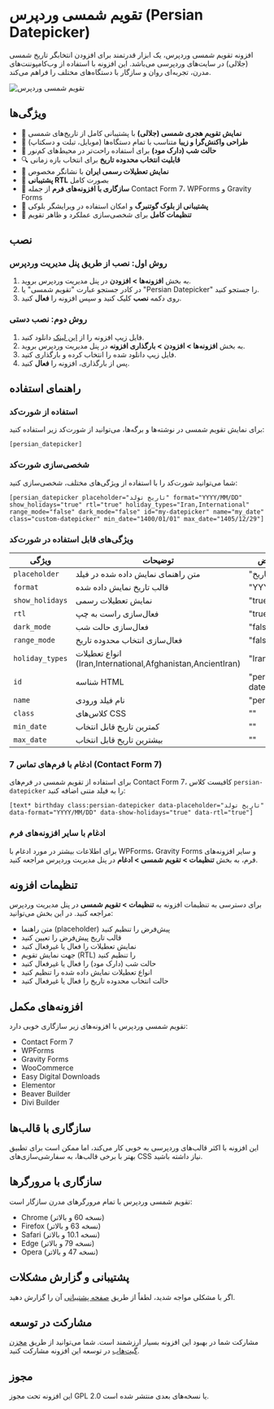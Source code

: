 # تقویم شمسی وردپرس (Persian Datepicker)

افزونه تقویم شمسی وردپرس، یک ابزار قدرتمند برای افزودن انتخابگر تاریخ شمسی (جلالی) در سایت‌های وردپرسی می‌باشد. این افزونه با استفاده از وب‌کامپوننت‌های مدرن، تجربه‌ای روان و سازگار با دستگاه‌های مختلف را فراهم می‌کند.

![تقویم شمسی وردپرس](assets/images/screenshot-1.png)

## ویژگی‌ها

- 🔄 **نمایش تقویم هجری شمسی (جلالی)** با پشتیبانی کامل از تاریخ‌های شمسی
- 🎨 **طراحی واکنش‌گرا و زیبا** متناسب با تمام دستگاه‌ها (موبایل، تبلت و دسکتاپ)
- 🌙 **حالت شب (دارک مود)** برای استفاده راحت‌تر در محیط‌های کم‌نور
- 🔍 **قابلیت انتخاب محدوده تاریخ** برای انتخاب بازه زمانی
- 📅 **نمایش تعطیلات رسمی ایران** با نشانگر مخصوص
- 📱 **پشتیبانی RTL** بصورت کامل
- 🔌 **سازگاری با افزونه‌های فرم** از جمله Contact Form 7، WPForms و Gravity Forms
- 🧩 **پشتیبانی از بلوک گوتنبرگ** و امکان استفاده در ویرایشگر بلوکی
- 🔧 **تنظیمات کامل** برای شخصی‌سازی عملکرد و ظاهر تقویم

## نصب

### روش اول: نصب از طریق پنل مدیریت وردپرس

1. به بخش **افزونه‌ها > افزودن** در پنل مدیریت وردپرس بروید.
2. در کادر جستجو عبارت "تقویم شمسی" یا "Persian Datepicker" را جستجو کنید.
3. روی دکمه **نصب** کلیک کنید و سپس افزونه را **فعال** کنید.

### روش دوم: نصب دستی

1. فایل زیپ افزونه را از [این لینک](https://wordpress.org/plugins/wp-persian-datepicker-element/) دانلود کنید.
2. به بخش **افزونه‌ها > افزودن > بارگذاری افزونه** در پنل مدیریت وردپرس بروید.
3. فایل زیپ دانلود شده را انتخاب کرده و بارگذاری کنید.
4. پس از بارگذاری، افزونه را **فعال** کنید.

## راهنمای استفاده

### استفاده از شورت‌کد

برای نمایش تقویم شمسی در نوشته‌ها و برگه‌ها، می‌توانید از شورت‌کد زیر استفاده کنید:

```
[persian_datepicker]
```

### شخصی‌سازی شورت‌کد

شما می‌توانید شورت‌کد را با استفاده از ویژگی‌های مختلف، شخصی‌سازی کنید:

```
[persian_datepicker placeholder="تاریخ تولد" format="YYYY/MM/DD" show_holidays="true" rtl="true" holiday_types="Iran,International" range_mode="false" dark_mode="false" id="my-datepicker" name="my_date" class="custom-datepicker" min_date="1400/01/01" max_date="1405/12/29"]
```

### ویژگی‌های قابل استفاده در شورت‌کد

| ویژگی | توضیحات | مقدار پیش‌فرض |
|--------|-------------|---------|
| `placeholder` | متن راهنمای نمایش داده شده در فیلد | "انتخاب تاریخ" |
| `format` | قالب تاریخ نمایش داده شده | "YYYY/MM/DD" |
| `show_holidays` | نمایش تعطیلات رسمی | "true" |
| `rtl` | فعال‌سازی راست به چپ | "true" |
| `dark_mode` | فعال‌سازی حالت شب | "false" |
| `range_mode` | فعال‌سازی انتخاب محدوده تاریخ | "false" |
| `holiday_types` | انواع تعطیلات (Iran,International,Afghanistan,AncientIran) | "Iran,International" |
| `id` | شناسه HTML | "persian-datepicker" |
| `name` | نام فیلد ورودی | "persian_date" |
| `class` | کلاس‌های CSS | "" |
| `min_date` | کمترین تاریخ قابل انتخاب | "" |
| `max_date` | بیشترین تاریخ قابل انتخاب | "" |

### ادغام با فرم‌های تماس 7 (Contact Form 7)

برای استفاده از تقویم شمسی در فرم‌های Contact Form 7، کافیست کلاس `persian-datepicker` را به فیلد متنی اضافه کنید:

```
[text* birthday class:persian-datepicker data-placeholder="تاریخ تولد" data-format="YYYY/MM/DD" data-show-holidays="true" data-rtl="true"]
```

### ادغام با سایر افزونه‌های فرم

برای اطلاعات بیشتر در مورد ادغام با WPForms، Gravity Forms و سایر افزونه‌های فرم، به بخش **تنظیمات > تقویم شمسی > ادغام** در پنل مدیریت وردپرس مراجعه کنید.

## تنظیمات افزونه

برای دسترسی به تنظیمات افزونه به **تنظیمات > تقویم شمسی** در پنل مدیریت وردپرس مراجعه کنید. در این بخش می‌توانید:

- متن راهنما (placeholder) پیش‌فرض را تنظیم کنید
- قالب تاریخ پیش‌فرض را تعیین کنید
- نمایش تعطیلات را فعال یا غیرفعال کنید
- جهت نمایش تقویم (RTL) را تنظیم کنید
- حالت شب (دارک مود) را فعال یا غیرفعال کنید
- انواع تعطیلات نمایش داده شده را تنظیم کنید
- حالت انتخاب محدوده تاریخ را فعال یا غیرفعال کنید

## افزونه‌های مکمل

تقویم شمسی وردپرس با افزونه‌های زیر سازگاری خوبی دارد:

- Contact Form 7
- WPForms
- Gravity Forms
- WooCommerce
- Easy Digital Downloads
- Elementor
- Beaver Builder
- Divi Builder

## سازگاری با قالب‌ها

این افزونه با اکثر قالب‌های وردپرسی به خوبی کار می‌کند، اما ممکن است برای تطبیق بهتر با برخی قالب‌ها، به سفارشی‌سازی‌های CSS نیاز داشته باشید.

## سازگاری با مرورگرها

تقویم شمسی وردپرس با تمام مرورگرهای مدرن سازگار است:

- Chrome (نسخه 60 و بالاتر)
- Firefox (نسخه 63 و بالاتر)
- Safari (نسخه 10.1 و بالاتر) 
- Edge (نسخه 79 و بالاتر)
- Opera (نسخه 47 و بالاتر)

## پشتیبانی و گزارش مشکلات

اگر با مشکلی مواجه شدید، لطفاً از طریق [صفحه پشتیبانی](https://wordpress.org/support/plugin/wp-persian-datepicker-element/) آن را گزارش دهید.

## مشارکت در توسعه

مشارکت شما در بهبود این افزونه بسیار ارزشمند است. شما می‌توانید از طریق [مخزن گیت‌هاب](https://github.com/yourusername/wp-persian-datepicker-element) در توسعه این افزونه مشارکت کنید.

## مجوز

این افزونه تحت مجوز GPL 2.0 یا نسخه‌های بعدی منتشر شده است. 